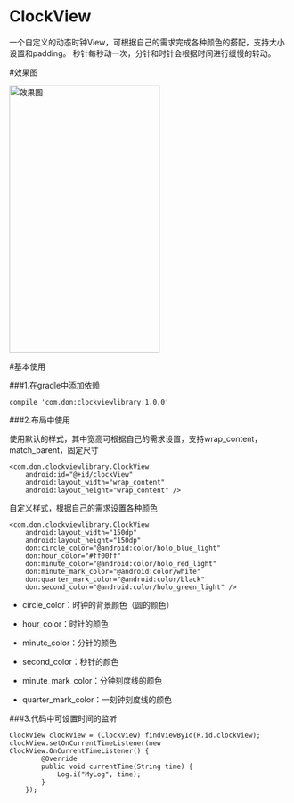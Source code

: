 # ClockView
一个自定义的动态时钟View，可根据自己的需求完成各种颜色的搭配，支持大小设置和padding。
秒针每秒动一次，分针和时针会根据时间进行缓慢的转动。

#效果图

<img src="https://github.com/zhijieeeeee/ClockView/blob/master/screenshot/preview.png" width = "270" height = "480" alt="效果图" />

#基本使用

###1.在gradle中添加依赖
	
	compile 'com.don:clockviewlibrary:1.0.0'

###2.布局中使用

使用默认的样式，其中宽高可根据自己的需求设置，支持wrap\_content，match\_parent，固定尺寸

	<com.don.clockviewlibrary.ClockView
        android:id="@+id/clockView"
        android:layout_width="wrap_content"
        android:layout_height="wrap_content" />

自定义样式，根据自己的需求设置各种颜色
	
	<com.don.clockviewlibrary.ClockView
        android:layout_width="150dp"
        android:layout_height="150dp"
        don:circle_color="@android:color/holo_blue_light"
        don:hour_color="#ff00ff"
        don:minute_color="@android:color/holo_red_light"
        don:minute_mark_color="@android:color/white"
        don:quarter_mark_color="@android:color/black"
        don:second_color="@android:color/holo_green_light" />


* circle\_color：时钟的背景颜色（圆的颜色）

* hour\_color：时针的颜色

* minute\_color：分针的颜色

* second\_color：秒针的颜色

* minute\_mark\_color：分钟刻度线的颜色

* quarter\_mark\_color：一刻钟刻度线的颜色



###3.代码中可设置时间的监听

	ClockView clockView = (ClockView) findViewById(R.id.clockView);
    clockView.setOnCurrentTimeListener(new ClockView.OnCurrentTimeListener() {
            @Override
            public void currentTime(String time) {
                Log.i("MyLog", time);
            }
        });

